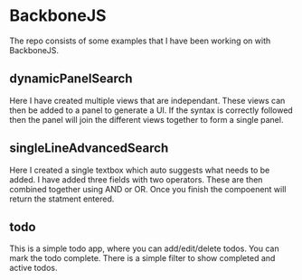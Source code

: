 # BackboneJS

The repo consists of some examples that I have been working on with BackboneJS.

## dynamicPanelSearch
Here I have created multiple views that are independant. These views can then be added to a panel to generate a UI. If the syntax is correctly followed then the panel will join the different views together to form a single panel.

## singleLineAdvancedSearch
Here I created a single textbox which auto suggests what needs to be added. I have added three fields with two operators. These are then combined together using AND or OR. Once you finish the compoenent will return the statment entered. 

## todo
This is a simple todo app, where you can add/edit/delete todos. You can mark the todo complete. There is a simple filter to show completed and active todos.

